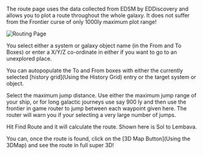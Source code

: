 The route page uses the data collected from EDSM by EDDiscovery and allows you to plot a route throughout the whole galaxy.  It does not suffer from the Frontier curse of only 1000ly maximum plot range!

![Routing Page](http://i.imgur.com/LZX8LmL.png)

You select either a system or galaxy object name (in the From and To Boxes) or enter a X/Y/Z co-ordinate in either if you want to go to an unexplored place.

You can autopopulate the To and From boxes with either the currently selected [history grid](Using the History Grid) entry or the target system or object.

Select the maximum jump distance. Use either the maximum jump range of your ship, or for long galactic journeys use say 900 ly and then use the frontier in game router to jump between each waypoint given here. The router will warn you if your selecting a very large number of jumps.

Hit Find Route and it will calculate the route. Shown here is Sol to Lembava.  

You can, once the route is found, click on the [3D Map Button](Using the 3DMap) and see the route in full super 3D!


